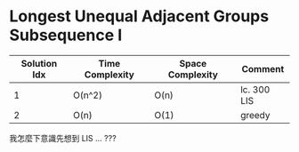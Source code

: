 # Longest Unequal Adjacent Groups Subsequence I

| Solution Idx | Time Complexity | Space Complexity | Comment     |
| ------------ | --------------- | ---------------- | ----------- |
| 1            | O(n^2)          | O(n)             | lc. 300 LIS |
| 2            | O(n)            | O(1)             | greedy      |

我怎麼下意識先想到 LIS ... ???

